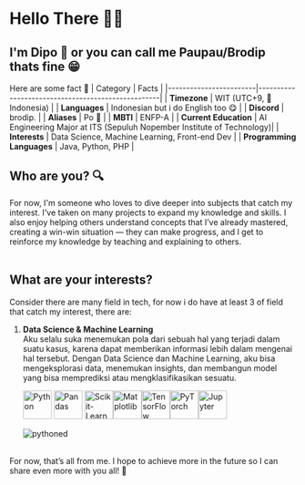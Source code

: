 # Hello There 🙋‍♂️

## I'm Dipo 🧐 or you can call me Paupau/Brodip thats fine 😁

Here are some fact 💫
| Category               | Facts                                             |
|------------------------|---------------------------------------------------|
| **Timezone**           | WIT (UTC+9, 📍 Indonesia)                         |
| **Languages**          | Indonesian but i do English too 😋                |
| **Discord**            | brodip.                                             |
| **Aliases**            | Po 🤚                                              |
| **MBTI**               | ENFP-A                                             |
| **Current Education**  | AI Engineering Major at ITS (Sepuluh Nopember Institute of Technology)|
| **Interests**          | Data Science, Machine Learning, Front-end Dev |
| **Programming Languages** | Java, Python, PHP                    |

## Who are you? 🔍
For now, I'm someone who loves to dive deeper into subjects that catch my interest. I've taken on many projects to expand my knowledge and skills. 
I also enjoy helping others understand concepts that I’ve already mastered, creating a win-win situation — they can make progress, and I get to reinforce my knowledge by teaching and explaining to others.
<br> <br>
## What are your interests?
Consider there are many field in tech, for now i do have at least 3 of field that catch my interest, there are:
<ol>
  <li> <b>Data Science & Machine Learning</b> </li> 
Aku selalu suka menemukan pola dari sebuah hal yang terjadi dalam suatu kasus, karena dapat memberikan informasi lebih dalam mengenai hal tersebut. Dengan Data Science dan Machine Learning, aku bisa mengeksplorasi data, menemukan insights, dan membangun model yang bisa memprediksi atau mengklasifikasikan sesuatu.

<img src="[[https://upload.wikimedia.org/wikipedia/commons/4/4d/Python_logo_2014.svg](https://upload.wikimedia.org/wikipedia/commons/thumb/f/f8/Python_logo_and_wordmark.svg/2560px-Python_logo_and_wordmark.svg.png)](https://upload.wikimedia.org/wikipedia/commons/thumb/c/c3/Python-logo-notext.svg/640px-Python-logo-notext.svg.png)" alt="Python" style="width: 50px; height: auto;"> <img src="https://pandas.pydata.org/static/img/pandas.svg" alt="Pandas" style="width: 50px; height: auto;"> <img src="https://scikit-learn.org/stable/_static/scikit-learn-logo-small.png" alt="Scikit-Learn" style="width: 50px; height: auto;"><img src="https://matplotlib.org/stable/_static/logo2_compressed.svg" alt="Matplotlib" style="width: 50px; height: auto;"><img src="https://upload.wikimedia.org/wikipedia/commons/thumb/2/2d/TensorFlow_logo.svg/800px-TensorFlow_logo.svg.png" alt="TensorFlow" style="width: 50px; height: auto;"><img src="https://pytorch.org/assets/images/logo-large-220d3b51.svg" alt="PyTorch" style="width: 50px; height: auto;"><img src="https://upload.wikimedia.org/wikipedia/commons/a/a0/Jupyter_logo.svg" alt="Jupyter" style="width: 50px; height: auto;">

![pythoned](https://github.com/user-attachments/assets/15af1a6a-64e1-4425-9963-e720e506a2a2)


</ol>
<br>
For now, that’s all from me. I hope to achieve more in the future so I can share even more with you all! 👋


